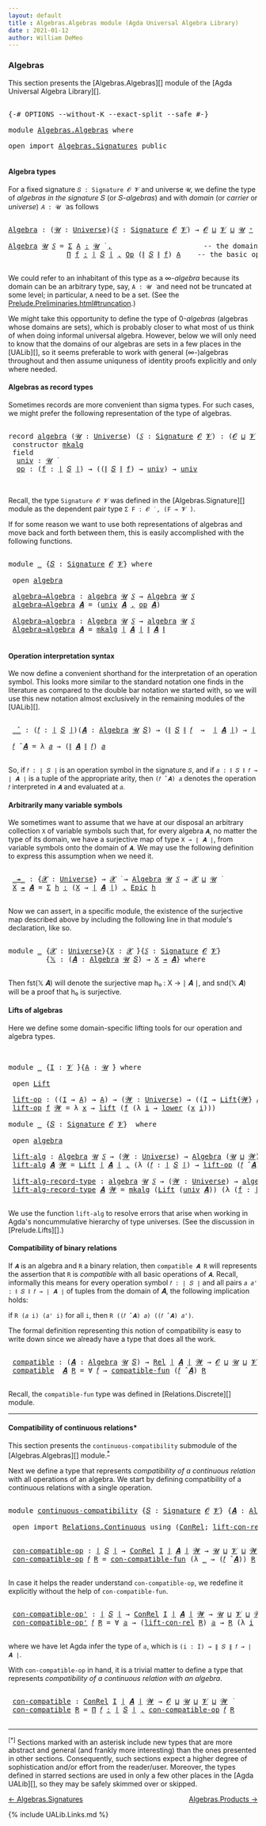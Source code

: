 ```yaml
---
layout: default
title : Algebras.Algebras module (Agda Universal Algebra Library)
date : 2021-01-12
author: William DeMeo
---
```


### <a id="algebras">Algebras</a>

This section presents the [Algebras.Algebras][] module of the [Agda Universal Algebra Library][].

<pre class="Agda">

<a id="280" class="Symbol">{-#</a> <a id="284" class="Keyword">OPTIONS</a> <a id="292" class="Pragma">--without-K</a> <a id="304" class="Pragma">--exact-split</a> <a id="318" class="Pragma">--safe</a> <a id="325" class="Symbol">#-}</a>

<a id="330" class="Keyword">module</a> <a id="337" href="Algebras.Algebras.html" class="Module">Algebras.Algebras</a> <a id="355" class="Keyword">where</a>

<a id="362" class="Keyword">open</a> <a id="367" class="Keyword">import</a> <a id="374" href="Algebras.Signatures.html" class="Module">Algebras.Signatures</a> <a id="394" class="Keyword">public</a>

</pre>


#### <a id="algebra-types">Algebra types</a>

For a fixed signature `𝑆 : Signature 𝓞 𝓥` and universe `𝓤`, we define the type of *algebras in the signature* 𝑆 (or 𝑆-*algebras*) and with *domain* (or *carrier* or *universe*) `𝐴 : 𝓤 ̇` as follows

<pre class="Agda">

<a id="Algebra"></a><a id="674" href="Algebras.Algebras.html#674" class="Function">Algebra</a> <a id="682" class="Symbol">:</a> <a id="684" class="Symbol">(</a><a id="685" href="Algebras.Algebras.html#685" class="Bound">𝓤</a> <a id="687" class="Symbol">:</a> <a id="689" href="Agda.Primitive.html#423" class="Postulate">Universe</a><a id="697" class="Symbol">)(</a><a id="699" href="Algebras.Algebras.html#699" class="Bound">𝑆</a> <a id="701" class="Symbol">:</a> <a id="703" href="Algebras.Signatures.html#1251" class="Function">Signature</a> <a id="713" href="Prelude.Preliminaries.html#6856" class="Generalizable">𝓞</a> <a id="715" href="Universes.html#262" class="Generalizable">𝓥</a><a id="716" class="Symbol">)</a> <a id="718" class="Symbol">→</a> <a id="720" href="Prelude.Preliminaries.html#6856" class="Generalizable">𝓞</a> <a id="722" href="Agda.Primitive.html#636" class="Primitive Operator">⊔</a> <a id="724" href="Universes.html#262" class="Generalizable">𝓥</a> <a id="726" href="Agda.Primitive.html#636" class="Primitive Operator">⊔</a> <a id="728" href="Algebras.Algebras.html#685" class="Bound">𝓤</a> <a id="730" href="Agda.Primitive.html#606" class="Primitive Operator">⁺</a> <a id="732" href="Universes.html#403" class="Function Operator">̇</a>

<a id="735" href="Algebras.Algebras.html#674" class="Function">Algebra</a> <a id="743" href="Algebras.Algebras.html#743" class="Bound">𝓤</a> <a id="745" href="Algebras.Algebras.html#745" class="Bound">𝑆</a> <a id="747" class="Symbol">=</a> <a id="749" href="MGS-MLTT.html#3074" class="Function">Σ</a> <a id="751" href="Algebras.Algebras.html#751" class="Bound">A</a> <a id="753" href="MGS-MLTT.html#3074" class="Function">꞉</a> <a id="755" href="Algebras.Algebras.html#743" class="Bound">𝓤</a> <a id="757" href="Universes.html#403" class="Function Operator">̇</a> <a id="759" href="MGS-MLTT.html#3074" class="Function">,</a>                      <a id="782" class="Comment">-- the domain</a>
              <a id="810" href="MGS-MLTT.html#3635" class="Function">Π</a> <a id="812" href="Algebras.Algebras.html#812" class="Bound">f</a> <a id="814" href="MGS-MLTT.html#3635" class="Function">꞉</a> <a id="816" href="Prelude.Preliminaries.html#12403" class="Function Operator">∣</a> <a id="818" href="Algebras.Algebras.html#745" class="Bound">𝑆</a> <a id="820" href="Prelude.Preliminaries.html#12403" class="Function Operator">∣</a> <a id="822" href="MGS-MLTT.html#3635" class="Function">,</a> <a id="824" href="Algebras.Signatures.html#639" class="Function">Op</a> <a id="827" class="Symbol">(</a><a id="828" href="Prelude.Preliminaries.html#12455" class="Function Operator">∥</a> <a id="830" href="Algebras.Algebras.html#745" class="Bound">𝑆</a> <a id="832" href="Prelude.Preliminaries.html#12455" class="Function Operator">∥</a> <a id="834" href="Algebras.Algebras.html#812" class="Bound">f</a><a id="835" class="Symbol">)</a> <a id="837" href="Algebras.Algebras.html#751" class="Bound">A</a>    <a id="842" class="Comment">-- the basic operations</a>

</pre>

We could refer to an inhabitant of this type as a ∞-*algebra* because its domain can be an arbitrary type, say, `A : 𝓤 ̇` and need not be truncated at some level; in particular, `A` need to be a set. (See the [Prelude.Preliminaries.html#truncation](Prelude.Preliminaries.html#truncation).)

We might take this opportunity to define the type of 0-*algebras* (algebras whose domains are sets), which is probably closer to what most of us think of when doing informal universal algebra.  However, below we will only need to know that the domains of our algebras are sets in a few places in the [UALib][], so it seems preferable to work with general (∞-)algebras throughout and then assume uniquness of identity proofs explicitly and only where needed.



#### <a id="algebras-as-record-types">Algebras as record types</a>

Sometimes records are more convenient than sigma types. For such cases, we might prefer the following representation of the type of algebras.

<pre class="Agda">

<a id="1856" class="Keyword">record</a> <a id="algebra"></a><a id="1863" href="Algebras.Algebras.html#1863" class="Record">algebra</a> <a id="1871" class="Symbol">(</a><a id="1872" href="Algebras.Algebras.html#1872" class="Bound">𝓤</a> <a id="1874" class="Symbol">:</a> <a id="1876" href="Agda.Primitive.html#423" class="Postulate">Universe</a><a id="1884" class="Symbol">)</a> <a id="1886" class="Symbol">(</a><a id="1887" href="Algebras.Algebras.html#1887" class="Bound">𝑆</a> <a id="1889" class="Symbol">:</a> <a id="1891" href="Algebras.Signatures.html#1251" class="Function">Signature</a> <a id="1901" href="Prelude.Preliminaries.html#6856" class="Generalizable">𝓞</a> <a id="1903" href="Universes.html#262" class="Generalizable">𝓥</a><a id="1904" class="Symbol">)</a> <a id="1906" class="Symbol">:</a> <a id="1908" class="Symbol">(</a><a id="1909" href="Algebras.Algebras.html#1901" class="Bound">𝓞</a> <a id="1911" href="Agda.Primitive.html#636" class="Primitive Operator">⊔</a> <a id="1913" href="Algebras.Algebras.html#1903" class="Bound">𝓥</a> <a id="1915" href="Agda.Primitive.html#636" class="Primitive Operator">⊔</a> <a id="1917" href="Algebras.Algebras.html#1872" class="Bound">𝓤</a><a id="1918" class="Symbol">)</a> <a id="1920" href="Agda.Primitive.html#606" class="Primitive Operator">⁺</a> <a id="1922" href="Universes.html#403" class="Function Operator">̇</a> <a id="1924" class="Keyword">where</a>
 <a id="1931" class="Keyword">constructor</a> <a id="mkalg"></a><a id="1943" href="Algebras.Algebras.html#1943" class="InductiveConstructor">mkalg</a>
 <a id="1950" class="Keyword">field</a>
  <a id="algebra.univ"></a><a id="1958" href="Algebras.Algebras.html#1958" class="Field">univ</a> <a id="1963" class="Symbol">:</a> <a id="1965" href="Algebras.Algebras.html#1872" class="Bound">𝓤</a> <a id="1967" href="Universes.html#403" class="Function Operator">̇</a>
  <a id="algebra.op"></a><a id="1971" href="Algebras.Algebras.html#1971" class="Field">op</a> <a id="1974" class="Symbol">:</a> <a id="1976" class="Symbol">(</a><a id="1977" href="Algebras.Algebras.html#1977" class="Bound">f</a> <a id="1979" class="Symbol">:</a> <a id="1981" href="Prelude.Preliminaries.html#12403" class="Function Operator">∣</a> <a id="1983" href="Algebras.Algebras.html#1887" class="Bound">𝑆</a> <a id="1985" href="Prelude.Preliminaries.html#12403" class="Function Operator">∣</a><a id="1986" class="Symbol">)</a> <a id="1988" class="Symbol">→</a> <a id="1990" class="Symbol">((</a><a id="1992" href="Prelude.Preliminaries.html#12455" class="Function Operator">∥</a> <a id="1994" href="Algebras.Algebras.html#1887" class="Bound">𝑆</a> <a id="1996" href="Prelude.Preliminaries.html#12455" class="Function Operator">∥</a> <a id="1998" href="Algebras.Algebras.html#1977" class="Bound">f</a><a id="1999" class="Symbol">)</a> <a id="2001" class="Symbol">→</a> <a id="2003" href="Algebras.Algebras.html#1958" class="Field">univ</a><a id="2007" class="Symbol">)</a> <a id="2009" class="Symbol">→</a> <a id="2011" href="Algebras.Algebras.html#1958" class="Field">univ</a>


</pre>

Recall, the type `Signature 𝓞 𝓥` was defined in the [Algebras.Signature][] module as the dependent pair type `Σ F ꞉ 𝓞 ̇ , (F → 𝓥 ̇)`.

If for some reason we want to use both representations of algebras and move back and forth between them, this is easily accomplished with the following functions.

<pre class="Agda">

<a id="2343" class="Keyword">module</a> <a id="2350" href="Algebras.Algebras.html#2350" class="Module">_</a> <a id="2352" class="Symbol">{</a><a id="2353" href="Algebras.Algebras.html#2353" class="Bound">𝑆</a> <a id="2355" class="Symbol">:</a> <a id="2357" href="Algebras.Signatures.html#1251" class="Function">Signature</a> <a id="2367" href="Prelude.Preliminaries.html#6856" class="Generalizable">𝓞</a> <a id="2369" href="Universes.html#262" class="Generalizable">𝓥</a><a id="2370" class="Symbol">}</a> <a id="2372" class="Keyword">where</a>

 <a id="2380" class="Keyword">open</a> <a id="2385" href="Algebras.Algebras.html#1863" class="Module">algebra</a>

 <a id="2395" href="Algebras.Algebras.html#2395" class="Function">algebra→Algebra</a> <a id="2411" class="Symbol">:</a> <a id="2413" href="Algebras.Algebras.html#1863" class="Record">algebra</a> <a id="2421" href="Universes.html#260" class="Generalizable">𝓤</a> <a id="2423" href="Algebras.Algebras.html#2353" class="Bound">𝑆</a> <a id="2425" class="Symbol">→</a> <a id="2427" href="Algebras.Algebras.html#674" class="Function">Algebra</a> <a id="2435" href="Universes.html#260" class="Generalizable">𝓤</a> <a id="2437" href="Algebras.Algebras.html#2353" class="Bound">𝑆</a>
 <a id="2440" href="Algebras.Algebras.html#2395" class="Function">algebra→Algebra</a> <a id="2456" href="Algebras.Algebras.html#2456" class="Bound">𝑨</a> <a id="2458" class="Symbol">=</a> <a id="2460" class="Symbol">(</a><a id="2461" href="Algebras.Algebras.html#1958" class="Field">univ</a> <a id="2466" href="Algebras.Algebras.html#2456" class="Bound">𝑨</a> <a id="2468" href="Prelude.Preliminaries.html#11707" class="InductiveConstructor Operator">,</a> <a id="2470" href="Algebras.Algebras.html#1971" class="Field">op</a> <a id="2473" href="Algebras.Algebras.html#2456" class="Bound">𝑨</a><a id="2474" class="Symbol">)</a>

 <a id="2478" href="Algebras.Algebras.html#2478" class="Function">Algebra→algebra</a> <a id="2494" class="Symbol">:</a> <a id="2496" href="Algebras.Algebras.html#674" class="Function">Algebra</a> <a id="2504" href="Universes.html#260" class="Generalizable">𝓤</a> <a id="2506" href="Algebras.Algebras.html#2353" class="Bound">𝑆</a> <a id="2508" class="Symbol">→</a> <a id="2510" href="Algebras.Algebras.html#1863" class="Record">algebra</a> <a id="2518" href="Universes.html#260" class="Generalizable">𝓤</a> <a id="2520" href="Algebras.Algebras.html#2353" class="Bound">𝑆</a>
 <a id="2523" href="Algebras.Algebras.html#2478" class="Function">Algebra→algebra</a> <a id="2539" href="Algebras.Algebras.html#2539" class="Bound">𝑨</a> <a id="2541" class="Symbol">=</a> <a id="2543" href="Algebras.Algebras.html#1943" class="InductiveConstructor">mkalg</a> <a id="2549" href="Prelude.Preliminaries.html#12403" class="Function Operator">∣</a> <a id="2551" href="Algebras.Algebras.html#2539" class="Bound">𝑨</a> <a id="2553" href="Prelude.Preliminaries.html#12403" class="Function Operator">∣</a> <a id="2555" href="Prelude.Preliminaries.html#12455" class="Function Operator">∥</a> <a id="2557" href="Algebras.Algebras.html#2539" class="Bound">𝑨</a> <a id="2559" href="Prelude.Preliminaries.html#12455" class="Function Operator">∥</a>

</pre>




#### <a id="operation-interpretation-syntax">Operation interpretation syntax</a>

We now define a convenient shorthand for the interpretation of an operation symbol. This looks more similar to the standard notation one finds in the literature as compared to the double bar notation we started with, so we will use this new notation almost exclusively in the remaining modules of the [UALib][].

<pre class="Agda">

 <a id="2987" href="Algebras.Algebras.html#2987" class="Function Operator">_̂_</a> <a id="2991" class="Symbol">:</a> <a id="2993" class="Symbol">(</a><a id="2994" href="Algebras.Algebras.html#2994" class="Bound">𝑓</a> <a id="2996" class="Symbol">:</a> <a id="2998" href="Prelude.Preliminaries.html#12403" class="Function Operator">∣</a> <a id="3000" href="Algebras.Algebras.html#2353" class="Bound">𝑆</a> <a id="3002" href="Prelude.Preliminaries.html#12403" class="Function Operator">∣</a><a id="3003" class="Symbol">)(</a><a id="3005" href="Algebras.Algebras.html#3005" class="Bound">𝑨</a> <a id="3007" class="Symbol">:</a> <a id="3009" href="Algebras.Algebras.html#674" class="Function">Algebra</a> <a id="3017" href="Universes.html#260" class="Generalizable">𝓤</a> <a id="3019" href="Algebras.Algebras.html#2353" class="Bound">𝑆</a><a id="3020" class="Symbol">)</a> <a id="3022" class="Symbol">→</a> <a id="3024" class="Symbol">(</a><a id="3025" href="Prelude.Preliminaries.html#12455" class="Function Operator">∥</a> <a id="3027" href="Algebras.Algebras.html#2353" class="Bound">𝑆</a> <a id="3029" href="Prelude.Preliminaries.html#12455" class="Function Operator">∥</a> <a id="3031" href="Algebras.Algebras.html#2994" class="Bound">𝑓</a>  <a id="3034" class="Symbol">→</a>  <a id="3037" href="Prelude.Preliminaries.html#12403" class="Function Operator">∣</a> <a id="3039" href="Algebras.Algebras.html#3005" class="Bound">𝑨</a> <a id="3041" href="Prelude.Preliminaries.html#12403" class="Function Operator">∣</a><a id="3042" class="Symbol">)</a> <a id="3044" class="Symbol">→</a> <a id="3046" href="Prelude.Preliminaries.html#12403" class="Function Operator">∣</a> <a id="3048" href="Algebras.Algebras.html#3005" class="Bound">𝑨</a> <a id="3050" href="Prelude.Preliminaries.html#12403" class="Function Operator">∣</a>

 <a id="3054" href="Algebras.Algebras.html#3054" class="Bound">𝑓</a> <a id="3056" href="Algebras.Algebras.html#2987" class="Function Operator">̂</a> <a id="3058" href="Algebras.Algebras.html#3058" class="Bound">𝑨</a> <a id="3060" class="Symbol">=</a> <a id="3062" class="Symbol">λ</a> <a id="3064" href="Algebras.Algebras.html#3064" class="Bound">𝑎</a> <a id="3066" class="Symbol">→</a> <a id="3068" class="Symbol">(</a><a id="3069" href="Prelude.Preliminaries.html#12455" class="Function Operator">∥</a> <a id="3071" href="Algebras.Algebras.html#3058" class="Bound">𝑨</a> <a id="3073" href="Prelude.Preliminaries.html#12455" class="Function Operator">∥</a> <a id="3075" href="Algebras.Algebras.html#3054" class="Bound">𝑓</a><a id="3076" class="Symbol">)</a> <a id="3078" href="Algebras.Algebras.html#3064" class="Bound">𝑎</a>

</pre>

So, if `𝑓 : ∣ 𝑆 ∣` is an operation symbol in the signature `𝑆`, and if `𝑎 : ∥ 𝑆 ∥ 𝑓 → ∣ 𝑨 ∣` is a tuple of the appropriate arity, then `(𝑓 ̂ 𝑨) 𝑎` denotes the operation `𝑓` interpreted in `𝑨` and evaluated at `𝑎`.


#### <a id="arbitrarily-many-variable-symbols">Arbitrarily many variable symbols</a>

We sometimes want to assume that we have at our disposal an arbitrary collection `X` of variable symbols such that, for every algebra `𝑨`, no matter the type of its domain, we have a surjective map of type `X → ∣ 𝑨 ∣`, from variable symbols onto the domain of `𝑨`.  We may use the following definition to express this assumption when we need it.

<pre class="Agda">

 <a id="3757" href="Algebras.Algebras.html#3757" class="Function Operator">_↠_</a> <a id="3761" class="Symbol">:</a> <a id="3763" class="Symbol">{</a><a id="3764" href="Algebras.Algebras.html#3764" class="Bound">𝓧</a> <a id="3766" class="Symbol">:</a> <a id="3768" href="Agda.Primitive.html#423" class="Postulate">Universe</a><a id="3776" class="Symbol">}</a> <a id="3778" class="Symbol">→</a> <a id="3780" href="Algebras.Algebras.html#3764" class="Bound">𝓧</a> <a id="3782" href="Universes.html#403" class="Function Operator">̇</a> <a id="3784" class="Symbol">→</a> <a id="3786" href="Algebras.Algebras.html#674" class="Function">Algebra</a> <a id="3794" href="Universes.html#260" class="Generalizable">𝓤</a> <a id="3796" href="Algebras.Algebras.html#2353" class="Bound">𝑆</a> <a id="3798" class="Symbol">→</a> <a id="3800" href="Algebras.Algebras.html#3764" class="Bound">𝓧</a> <a id="3802" href="Agda.Primitive.html#636" class="Primitive Operator">⊔</a> <a id="3804" href="Universes.html#260" class="Generalizable">𝓤</a> <a id="3806" href="Universes.html#403" class="Function Operator">̇</a>
 <a id="3809" href="Algebras.Algebras.html#3809" class="Bound">X</a> <a id="3811" href="Algebras.Algebras.html#3757" class="Function Operator">↠</a> <a id="3813" href="Algebras.Algebras.html#3813" class="Bound">𝑨</a> <a id="3815" class="Symbol">=</a> <a id="3817" href="MGS-MLTT.html#3074" class="Function">Σ</a> <a id="3819" href="Algebras.Algebras.html#3819" class="Bound">h</a> <a id="3821" href="MGS-MLTT.html#3074" class="Function">꞉</a> <a id="3823" class="Symbol">(</a><a id="3824" href="Algebras.Algebras.html#3809" class="Bound">X</a> <a id="3826" class="Symbol">→</a> <a id="3828" href="Prelude.Preliminaries.html#12403" class="Function Operator">∣</a> <a id="3830" href="Algebras.Algebras.html#3813" class="Bound">𝑨</a> <a id="3832" href="Prelude.Preliminaries.html#12403" class="Function Operator">∣</a><a id="3833" class="Symbol">)</a> <a id="3835" href="MGS-MLTT.html#3074" class="Function">,</a> <a id="3837" href="Prelude.Inverses.html#2039" class="Function">Epic</a> <a id="3842" href="Algebras.Algebras.html#3819" class="Bound">h</a>

</pre>

Now we can assert, in a specific module, the existence of the surjective map described above by including the following line in that module's declaration, like so.

<pre class="Agda">

<a id="4036" class="Keyword">module</a> <a id="4043" href="Algebras.Algebras.html#4043" class="Module">_</a> <a id="4045" class="Symbol">{</a><a id="4046" href="Algebras.Algebras.html#4046" class="Bound">𝓧</a> <a id="4048" class="Symbol">:</a> <a id="4050" href="Agda.Primitive.html#423" class="Postulate">Universe</a><a id="4058" class="Symbol">}{</a><a id="4060" href="Algebras.Algebras.html#4060" class="Bound">X</a> <a id="4062" class="Symbol">:</a> <a id="4064" href="Algebras.Algebras.html#4046" class="Bound">𝓧</a> <a id="4066" href="Universes.html#403" class="Function Operator">̇</a><a id="4067" class="Symbol">}{</a><a id="4069" href="Algebras.Algebras.html#4069" class="Bound">𝑆</a> <a id="4071" class="Symbol">:</a> <a id="4073" href="Algebras.Signatures.html#1251" class="Function">Signature</a> <a id="4083" href="Prelude.Preliminaries.html#6856" class="Generalizable">𝓞</a> <a id="4085" href="Universes.html#262" class="Generalizable">𝓥</a><a id="4086" class="Symbol">}</a>
         <a id="4097" class="Symbol">{</a><a id="4098" href="Algebras.Algebras.html#4098" class="Bound">𝕏</a> <a id="4100" class="Symbol">:</a> <a id="4102" class="Symbol">(</a><a id="4103" href="Algebras.Algebras.html#4103" class="Bound">𝑨</a> <a id="4105" class="Symbol">:</a> <a id="4107" href="Algebras.Algebras.html#674" class="Function">Algebra</a> <a id="4115" href="Universes.html#260" class="Generalizable">𝓤</a> <a id="4117" href="Algebras.Algebras.html#4069" class="Bound">𝑆</a><a id="4118" class="Symbol">)</a> <a id="4120" class="Symbol">→</a> <a id="4122" href="Algebras.Algebras.html#4060" class="Bound">X</a> <a id="4124" href="Algebras.Algebras.html#3757" class="Function Operator">↠</a> <a id="4126" href="Algebras.Algebras.html#4103" class="Bound">𝑨</a><a id="4127" class="Symbol">}</a> <a id="4129" class="Keyword">where</a>

</pre>

Then fst(𝕏 𝑨) will denote the surjective map h₀ : X → ∣ 𝑨 ∣, and snd(𝕏 𝑨) will be a proof that h₀ is surjective.




#### <a id="lifts-of-algebras">Lifts of algebras</a>

Here we define some domain-specific lifting tools for our operation and algebra types.

<pre class="Agda">


<a id="4422" class="Keyword">module</a> <a id="4429" href="Algebras.Algebras.html#4429" class="Module">_</a> <a id="4431" class="Symbol">{</a><a id="4432" href="Algebras.Algebras.html#4432" class="Bound">I</a> <a id="4434" class="Symbol">:</a> <a id="4436" href="Universes.html#262" class="Generalizable">𝓥</a> <a id="4438" href="Universes.html#403" class="Function Operator">̇</a><a id="4439" class="Symbol">}{</a><a id="4441" href="Algebras.Algebras.html#4441" class="Bound">A</a> <a id="4443" class="Symbol">:</a> <a id="4445" href="Universes.html#260" class="Generalizable">𝓤</a> <a id="4447" href="Universes.html#403" class="Function Operator">̇</a><a id="4448" class="Symbol">}</a> <a id="4450" class="Keyword">where</a>

 <a id="4458" class="Keyword">open</a> <a id="4463" href="Prelude.Lifts.html#2589" class="Module">Lift</a>

 <a id="4470" href="Algebras.Algebras.html#4470" class="Function">lift-op</a> <a id="4478" class="Symbol">:</a> <a id="4480" class="Symbol">((</a><a id="4482" href="Algebras.Algebras.html#4432" class="Bound">I</a> <a id="4484" class="Symbol">→</a> <a id="4486" href="Algebras.Algebras.html#4441" class="Bound">A</a><a id="4487" class="Symbol">)</a> <a id="4489" class="Symbol">→</a> <a id="4491" href="Algebras.Algebras.html#4441" class="Bound">A</a><a id="4492" class="Symbol">)</a> <a id="4494" class="Symbol">→</a> <a id="4496" class="Symbol">(</a><a id="4497" href="Algebras.Algebras.html#4497" class="Bound">𝓦</a> <a id="4499" class="Symbol">:</a> <a id="4501" href="Agda.Primitive.html#423" class="Postulate">Universe</a><a id="4509" class="Symbol">)</a> <a id="4511" class="Symbol">→</a> <a id="4513" class="Symbol">((</a><a id="4515" href="Algebras.Algebras.html#4432" class="Bound">I</a> <a id="4517" class="Symbol">→</a> <a id="4519" href="Prelude.Lifts.html#2589" class="Record">Lift</a><a id="4523" class="Symbol">{</a><a id="4524" href="Algebras.Algebras.html#4497" class="Bound">𝓦</a><a id="4525" class="Symbol">}</a> <a id="4527" href="Algebras.Algebras.html#4441" class="Bound">A</a><a id="4528" class="Symbol">)</a> <a id="4530" class="Symbol">→</a> <a id="4532" href="Prelude.Lifts.html#2589" class="Record">Lift</a> <a id="4537" class="Symbol">{</a><a id="4538" href="Algebras.Algebras.html#4497" class="Bound">𝓦</a><a id="4539" class="Symbol">}</a> <a id="4541" href="Algebras.Algebras.html#4441" class="Bound">A</a><a id="4542" class="Symbol">)</a>
 <a id="4545" href="Algebras.Algebras.html#4470" class="Function">lift-op</a> <a id="4553" href="Algebras.Algebras.html#4553" class="Bound">f</a> <a id="4555" href="Algebras.Algebras.html#4555" class="Bound">𝓦</a> <a id="4557" class="Symbol">=</a> <a id="4559" class="Symbol">λ</a> <a id="4561" href="Algebras.Algebras.html#4561" class="Bound">x</a> <a id="4563" class="Symbol">→</a> <a id="4565" href="Prelude.Lifts.html#2651" class="InductiveConstructor">lift</a> <a id="4570" class="Symbol">(</a><a id="4571" href="Algebras.Algebras.html#4553" class="Bound">f</a> <a id="4573" class="Symbol">(λ</a> <a id="4576" href="Algebras.Algebras.html#4576" class="Bound">i</a> <a id="4578" class="Symbol">→</a> <a id="4580" href="Prelude.Lifts.html#2663" class="Field">lower</a> <a id="4586" class="Symbol">(</a><a id="4587" href="Algebras.Algebras.html#4561" class="Bound">x</a> <a id="4589" href="Algebras.Algebras.html#4576" class="Bound">i</a><a id="4590" class="Symbol">)))</a>

<a id="4595" class="Keyword">module</a> <a id="4602" href="Algebras.Algebras.html#4602" class="Module">_</a> <a id="4604" class="Symbol">{</a><a id="4605" href="Algebras.Algebras.html#4605" class="Bound">𝑆</a> <a id="4607" class="Symbol">:</a> <a id="4609" href="Algebras.Signatures.html#1251" class="Function">Signature</a> <a id="4619" href="Prelude.Preliminaries.html#6856" class="Generalizable">𝓞</a> <a id="4621" href="Universes.html#262" class="Generalizable">𝓥</a><a id="4622" class="Symbol">}</a>  <a id="4625" class="Keyword">where</a>

 <a id="4633" class="Keyword">open</a> <a id="4638" href="Algebras.Algebras.html#1863" class="Module">algebra</a>

 <a id="4648" href="Algebras.Algebras.html#4648" class="Function">lift-alg</a> <a id="4657" class="Symbol">:</a> <a id="4659" href="Algebras.Algebras.html#674" class="Function">Algebra</a> <a id="4667" href="Universes.html#260" class="Generalizable">𝓤</a> <a id="4669" href="Algebras.Algebras.html#4605" class="Bound">𝑆</a> <a id="4671" class="Symbol">→</a> <a id="4673" class="Symbol">(</a><a id="4674" href="Algebras.Algebras.html#4674" class="Bound">𝓦</a> <a id="4676" class="Symbol">:</a> <a id="4678" href="Agda.Primitive.html#423" class="Postulate">Universe</a><a id="4686" class="Symbol">)</a> <a id="4688" class="Symbol">→</a> <a id="4690" href="Algebras.Algebras.html#674" class="Function">Algebra</a> <a id="4698" class="Symbol">(</a><a id="4699" href="Universes.html#260" class="Generalizable">𝓤</a> <a id="4701" href="Agda.Primitive.html#636" class="Primitive Operator">⊔</a> <a id="4703" href="Algebras.Algebras.html#4674" class="Bound">𝓦</a><a id="4704" class="Symbol">)</a> <a id="4706" href="Algebras.Algebras.html#4605" class="Bound">𝑆</a>
 <a id="4709" href="Algebras.Algebras.html#4648" class="Function">lift-alg</a> <a id="4718" href="Algebras.Algebras.html#4718" class="Bound">𝑨</a> <a id="4720" href="Algebras.Algebras.html#4720" class="Bound">𝓦</a> <a id="4722" class="Symbol">=</a> <a id="4724" href="Prelude.Lifts.html#2589" class="Record">Lift</a> <a id="4729" href="Prelude.Preliminaries.html#12403" class="Function Operator">∣</a> <a id="4731" href="Algebras.Algebras.html#4718" class="Bound">𝑨</a> <a id="4733" href="Prelude.Preliminaries.html#12403" class="Function Operator">∣</a> <a id="4735" href="Prelude.Preliminaries.html#11707" class="InductiveConstructor Operator">,</a> <a id="4737" class="Symbol">(λ</a> <a id="4740" class="Symbol">(</a><a id="4741" href="Algebras.Algebras.html#4741" class="Bound">𝑓</a> <a id="4743" class="Symbol">:</a> <a id="4745" href="Prelude.Preliminaries.html#12403" class="Function Operator">∣</a> <a id="4747" href="Algebras.Algebras.html#4605" class="Bound">𝑆</a> <a id="4749" href="Prelude.Preliminaries.html#12403" class="Function Operator">∣</a><a id="4750" class="Symbol">)</a> <a id="4752" class="Symbol">→</a> <a id="4754" href="Algebras.Algebras.html#4470" class="Function">lift-op</a> <a id="4762" class="Symbol">(</a><a id="4763" href="Algebras.Algebras.html#4741" class="Bound">𝑓</a> <a id="4765" href="Algebras.Algebras.html#2987" class="Function Operator">̂</a> <a id="4767" href="Algebras.Algebras.html#4718" class="Bound">𝑨</a><a id="4768" class="Symbol">)</a> <a id="4770" href="Algebras.Algebras.html#4720" class="Bound">𝓦</a><a id="4771" class="Symbol">)</a>

 <a id="4775" href="Algebras.Algebras.html#4775" class="Function">lift-alg-record-type</a> <a id="4796" class="Symbol">:</a> <a id="4798" href="Algebras.Algebras.html#1863" class="Record">algebra</a> <a id="4806" href="Universes.html#260" class="Generalizable">𝓤</a> <a id="4808" href="Algebras.Algebras.html#4605" class="Bound">𝑆</a> <a id="4810" class="Symbol">→</a> <a id="4812" class="Symbol">(</a><a id="4813" href="Algebras.Algebras.html#4813" class="Bound">𝓦</a> <a id="4815" class="Symbol">:</a> <a id="4817" href="Agda.Primitive.html#423" class="Postulate">Universe</a><a id="4825" class="Symbol">)</a> <a id="4827" class="Symbol">→</a> <a id="4829" href="Algebras.Algebras.html#1863" class="Record">algebra</a> <a id="4837" class="Symbol">(</a><a id="4838" href="Universes.html#260" class="Generalizable">𝓤</a> <a id="4840" href="Agda.Primitive.html#636" class="Primitive Operator">⊔</a> <a id="4842" href="Algebras.Algebras.html#4813" class="Bound">𝓦</a><a id="4843" class="Symbol">)</a> <a id="4845" href="Algebras.Algebras.html#4605" class="Bound">𝑆</a>
 <a id="4848" href="Algebras.Algebras.html#4775" class="Function">lift-alg-record-type</a> <a id="4869" href="Algebras.Algebras.html#4869" class="Bound">𝑨</a> <a id="4871" href="Algebras.Algebras.html#4871" class="Bound">𝓦</a> <a id="4873" class="Symbol">=</a> <a id="4875" href="Algebras.Algebras.html#1943" class="InductiveConstructor">mkalg</a> <a id="4881" class="Symbol">(</a><a id="4882" href="Prelude.Lifts.html#2589" class="Record">Lift</a> <a id="4887" class="Symbol">(</a><a id="4888" href="Algebras.Algebras.html#1958" class="Field">univ</a> <a id="4893" href="Algebras.Algebras.html#4869" class="Bound">𝑨</a><a id="4894" class="Symbol">))</a> <a id="4897" class="Symbol">(λ</a> <a id="4900" class="Symbol">(</a><a id="4901" href="Algebras.Algebras.html#4901" class="Bound">f</a> <a id="4903" class="Symbol">:</a> <a id="4905" href="Prelude.Preliminaries.html#12403" class="Function Operator">∣</a> <a id="4907" href="Algebras.Algebras.html#4605" class="Bound">𝑆</a> <a id="4909" href="Prelude.Preliminaries.html#12403" class="Function Operator">∣</a><a id="4910" class="Symbol">)</a> <a id="4912" class="Symbol">→</a> <a id="4914" href="Algebras.Algebras.html#4470" class="Function">lift-op</a> <a id="4922" class="Symbol">((</a><a id="4924" href="Algebras.Algebras.html#1971" class="Field">op</a> <a id="4927" href="Algebras.Algebras.html#4869" class="Bound">𝑨</a><a id="4928" class="Symbol">)</a> <a id="4930" href="Algebras.Algebras.html#4901" class="Bound">f</a><a id="4931" class="Symbol">)</a> <a id="4933" href="Algebras.Algebras.html#4871" class="Bound">𝓦</a><a id="4934" class="Symbol">)</a>

</pre>

We use the function `lift-alg` to resolve errors that arise when working in Agda's noncummulative hierarchy of type universes. (See the discussion in [Prelude.Lifts][].)




#### <a id="compatibility-of-binary-relations">Compatibility of binary relations</a>

If `𝑨` is an algebra and `R` a binary relation, then `compatible 𝑨 R` will represents the assertion that `R` is *compatible* with all basic operations of `𝑨`. Recall, informally this means for every operation symbol `𝑓 : ∣ 𝑆 ∣` and all pairs `𝑎 𝑎' : ∥ 𝑆 ∥ 𝑓 → ∣ 𝑨 ∣` of tuples from the domain of 𝑨, the following implication holds:

if `R (𝑎 i) (𝑎' i)` for all `i`, then  `R ((𝑓 ̂ 𝑨) 𝑎) ((𝑓 ̂ 𝑨) 𝑎')`.

The formal definition representing this notion of compatibility is easy to write down since we already have a type that does all the work.

<pre class="Agda">

 <a id="5767" href="Algebras.Algebras.html#5767" class="Function">compatible</a> <a id="5778" class="Symbol">:</a> <a id="5780" class="Symbol">(</a><a id="5781" href="Algebras.Algebras.html#5781" class="Bound">𝑨</a> <a id="5783" class="Symbol">:</a> <a id="5785" href="Algebras.Algebras.html#674" class="Function">Algebra</a> <a id="5793" href="Universes.html#260" class="Generalizable">𝓤</a> <a id="5795" href="Algebras.Algebras.html#4605" class="Bound">𝑆</a><a id="5796" class="Symbol">)</a> <a id="5798" class="Symbol">→</a> <a id="5800" href="Relations.Discrete.html#7173" class="Function">Rel</a> <a id="5804" href="Prelude.Preliminaries.html#12403" class="Function Operator">∣</a> <a id="5806" href="Algebras.Algebras.html#5781" class="Bound">𝑨</a> <a id="5808" href="Prelude.Preliminaries.html#12403" class="Function Operator">∣</a> <a id="5810" href="Universes.html#264" class="Generalizable">𝓦</a> <a id="5812" class="Symbol">→</a> <a id="5814" href="Algebras.Algebras.html#4619" class="Bound">𝓞</a> <a id="5816" href="Agda.Primitive.html#636" class="Primitive Operator">⊔</a> <a id="5818" href="Universes.html#260" class="Generalizable">𝓤</a> <a id="5820" href="Agda.Primitive.html#636" class="Primitive Operator">⊔</a> <a id="5822" href="Algebras.Algebras.html#4621" class="Bound">𝓥</a> <a id="5824" href="Agda.Primitive.html#636" class="Primitive Operator">⊔</a> <a id="5826" href="Universes.html#264" class="Generalizable">𝓦</a> <a id="5828" href="Universes.html#403" class="Function Operator">̇</a>
 <a id="5831" href="Algebras.Algebras.html#5767" class="Function">compatible</a>  <a id="5843" href="Algebras.Algebras.html#5843" class="Bound">𝑨</a> <a id="5845" href="Algebras.Algebras.html#5845" class="Bound">R</a> <a id="5847" class="Symbol">=</a> <a id="5849" class="Symbol">∀</a> <a id="5851" href="Algebras.Algebras.html#5851" class="Bound">𝑓</a> <a id="5853" class="Symbol">→</a> <a id="5855" href="Relations.Discrete.html#10243" class="Function">compatible-fun</a> <a id="5870" class="Symbol">(</a><a id="5871" href="Algebras.Algebras.html#5851" class="Bound">𝑓</a> <a id="5873" href="Algebras.Algebras.html#2987" class="Function Operator">̂</a> <a id="5875" href="Algebras.Algebras.html#5843" class="Bound">𝑨</a><a id="5876" class="Symbol">)</a> <a id="5878" href="Algebras.Algebras.html#5845" class="Bound">R</a>

</pre>

Recall, the `compatible-fun` type was defined in [Relations.Discrete][] module.



---------------------------------------



#### <a id="compatibility-of-continuous-relations">Compatibility of continuous relations*</a>

This section presents the `continuous-compatibility` submodule of the [Algebras.Algebras][] module.<sup>[*](Algebras.Algebras.html#fn0)</sup>


Next we define a type that represents *compatibility of a continuous relation* with all operations of an algebra. We start by defining compatibility of a continuous relations with a single operation.

<pre class="Agda">

<a id="6473" class="Keyword">module</a> <a id="continuous-compatibility"></a><a id="6480" href="Algebras.Algebras.html#6480" class="Module">continuous-compatibility</a> <a id="6505" class="Symbol">{</a><a id="6506" href="Algebras.Algebras.html#6506" class="Bound">𝑆</a> <a id="6508" class="Symbol">:</a> <a id="6510" href="Algebras.Signatures.html#1251" class="Function">Signature</a> <a id="6520" href="Prelude.Preliminaries.html#6856" class="Generalizable">𝓞</a> <a id="6522" href="Universes.html#262" class="Generalizable">𝓥</a><a id="6523" class="Symbol">}</a> <a id="6525" class="Symbol">{</a><a id="6526" href="Algebras.Algebras.html#6526" class="Bound">𝑨</a> <a id="6528" class="Symbol">:</a> <a id="6530" href="Algebras.Algebras.html#674" class="Function">Algebra</a> <a id="6538" href="Universes.html#260" class="Generalizable">𝓤</a> <a id="6540" href="Algebras.Algebras.html#6506" class="Bound">𝑆</a><a id="6541" class="Symbol">}</a> <a id="6543" class="Symbol">{</a><a id="6544" href="Algebras.Algebras.html#6544" class="Bound">I</a> <a id="6546" class="Symbol">:</a> <a id="6548" href="Universes.html#262" class="Generalizable">𝓥</a> <a id="6550" href="Universes.html#403" class="Function Operator">̇</a><a id="6551" class="Symbol">}</a> <a id="6553" class="Keyword">where</a>

 <a id="6561" class="Keyword">open</a> <a id="6566" class="Keyword">import</a> <a id="6573" href="Relations.Continuous.html" class="Module">Relations.Continuous</a> <a id="6594" class="Keyword">using</a> <a id="6600" class="Symbol">(</a><a id="6601" href="Relations.Continuous.html#3268" class="Function">ConRel</a><a id="6607" class="Symbol">;</a> <a id="6609" href="Relations.Continuous.html#3645" class="Function">lift-con-rel</a><a id="6621" class="Symbol">;</a> <a id="6623" href="Relations.Continuous.html#3747" class="Function">con-compatible-fun</a><a id="6641" class="Symbol">)</a>


 <a id="continuous-compatibility.con-compatible-op"></a><a id="6646" href="Algebras.Algebras.html#6646" class="Function">con-compatible-op</a> <a id="6664" class="Symbol">:</a> <a id="6666" href="Prelude.Preliminaries.html#12403" class="Function Operator">∣</a> <a id="6668" href="Algebras.Algebras.html#6506" class="Bound">𝑆</a> <a id="6670" href="Prelude.Preliminaries.html#12403" class="Function Operator">∣</a> <a id="6672" class="Symbol">→</a> <a id="6674" href="Relations.Continuous.html#3268" class="Function">ConRel</a> <a id="6681" href="Algebras.Algebras.html#6544" class="Bound">I</a> <a id="6683" href="Prelude.Preliminaries.html#12403" class="Function Operator">∣</a> <a id="6685" href="Algebras.Algebras.html#6526" class="Bound">𝑨</a> <a id="6687" href="Prelude.Preliminaries.html#12403" class="Function Operator">∣</a> <a id="6689" href="Universes.html#264" class="Generalizable">𝓦</a> <a id="6691" class="Symbol">→</a> <a id="6693" href="Algebras.Algebras.html#6538" class="Bound">𝓤</a> <a id="6695" href="Agda.Primitive.html#636" class="Primitive Operator">⊔</a> <a id="6697" href="Algebras.Algebras.html#6522" class="Bound">𝓥</a> <a id="6699" href="Agda.Primitive.html#636" class="Primitive Operator">⊔</a> <a id="6701" href="Universes.html#264" class="Generalizable">𝓦</a> <a id="6703" href="Universes.html#403" class="Function Operator">̇</a>
 <a id="6706" href="Algebras.Algebras.html#6646" class="Function">con-compatible-op</a> <a id="6724" href="Algebras.Algebras.html#6724" class="Bound">𝑓</a> <a id="6726" href="Algebras.Algebras.html#6726" class="Bound">R</a> <a id="6728" class="Symbol">=</a> <a id="6730" href="Relations.Continuous.html#3747" class="Function">con-compatible-fun</a> <a id="6749" class="Symbol">(λ</a> <a id="6752" href="Algebras.Algebras.html#6752" class="Bound">_</a> <a id="6754" class="Symbol">→</a> <a id="6756" class="Symbol">(</a><a id="6757" href="Algebras.Algebras.html#6724" class="Bound">𝑓</a> <a id="6759" href="Algebras.Algebras.html#2987" class="Function Operator">̂</a> <a id="6761" href="Algebras.Algebras.html#6526" class="Bound">𝑨</a><a id="6762" class="Symbol">))</a> <a id="6765" href="Algebras.Algebras.html#6726" class="Bound">R</a>

</pre>

In case it helps the reader understand `con-compatible-op`, we redefine it explicitly without the help of `con-compatible-fun`.

<pre class="Agda">

 <a id="continuous-compatibility.con-compatible-op&#39;"></a><a id="6924" href="Algebras.Algebras.html#6924" class="Function">con-compatible-op&#39;</a> <a id="6943" class="Symbol">:</a> <a id="6945" href="Prelude.Preliminaries.html#12403" class="Function Operator">∣</a> <a id="6947" href="Algebras.Algebras.html#6506" class="Bound">𝑆</a> <a id="6949" href="Prelude.Preliminaries.html#12403" class="Function Operator">∣</a> <a id="6951" class="Symbol">→</a> <a id="6953" href="Relations.Continuous.html#3268" class="Function">ConRel</a> <a id="6960" href="Algebras.Algebras.html#6544" class="Bound">I</a> <a id="6962" href="Prelude.Preliminaries.html#12403" class="Function Operator">∣</a> <a id="6964" href="Algebras.Algebras.html#6526" class="Bound">𝑨</a> <a id="6966" href="Prelude.Preliminaries.html#12403" class="Function Operator">∣</a> <a id="6968" href="Universes.html#264" class="Generalizable">𝓦</a> <a id="6970" class="Symbol">→</a> <a id="6972" href="Algebras.Algebras.html#6538" class="Bound">𝓤</a> <a id="6974" href="Agda.Primitive.html#636" class="Primitive Operator">⊔</a> <a id="6976" href="Algebras.Algebras.html#6522" class="Bound">𝓥</a> <a id="6978" href="Agda.Primitive.html#636" class="Primitive Operator">⊔</a> <a id="6980" href="Universes.html#264" class="Generalizable">𝓦</a> <a id="6982" href="Universes.html#403" class="Function Operator">̇</a>
 <a id="6985" href="Algebras.Algebras.html#6924" class="Function">con-compatible-op&#39;</a> <a id="7004" href="Algebras.Algebras.html#7004" class="Bound">𝑓</a> <a id="7006" href="Algebras.Algebras.html#7006" class="Bound">R</a> <a id="7008" class="Symbol">=</a> <a id="7010" class="Symbol">∀</a> <a id="7012" href="Algebras.Algebras.html#7012" class="Bound">𝕒</a> <a id="7014" class="Symbol">→</a> <a id="7016" class="Symbol">(</a><a id="7017" href="Relations.Continuous.html#3645" class="Function">lift-con-rel</a> <a id="7030" href="Algebras.Algebras.html#7006" class="Bound">R</a><a id="7031" class="Symbol">)</a> <a id="7033" href="Algebras.Algebras.html#7012" class="Bound">𝕒</a> <a id="7035" class="Symbol">→</a> <a id="7037" href="Algebras.Algebras.html#7006" class="Bound">R</a> <a id="7039" class="Symbol">(λ</a> <a id="7042" href="Algebras.Algebras.html#7042" class="Bound">i</a> <a id="7044" class="Symbol">→</a> <a id="7046" class="Symbol">(</a><a id="7047" href="Algebras.Algebras.html#7004" class="Bound">𝑓</a> <a id="7049" href="Algebras.Algebras.html#2987" class="Function Operator">̂</a> <a id="7051" href="Algebras.Algebras.html#6526" class="Bound">𝑨</a><a id="7052" class="Symbol">)</a> <a id="7054" class="Symbol">(</a><a id="7055" href="Algebras.Algebras.html#7012" class="Bound">𝕒</a> <a id="7057" href="Algebras.Algebras.html#7042" class="Bound">i</a><a id="7058" class="Symbol">))</a>

</pre>

where we have let Agda infer the type of `𝕒`, which is `(i : I) → ∥ 𝑆 ∥ 𝑓 → ∣ 𝑨 ∣`.

With `con-compatible-op` in hand, it is a trivial matter to define a type that represents *compatibility of a continuous relation with an algebra*.

<pre class="Agda">

 <a id="continuous-compatibility.con-compatible"></a><a id="7323" href="Algebras.Algebras.html#7323" class="Function">con-compatible</a> <a id="7338" class="Symbol">:</a> <a id="7340" href="Relations.Continuous.html#3268" class="Function">ConRel</a> <a id="7347" href="Algebras.Algebras.html#6544" class="Bound">I</a> <a id="7349" href="Prelude.Preliminaries.html#12403" class="Function Operator">∣</a> <a id="7351" href="Algebras.Algebras.html#6526" class="Bound">𝑨</a> <a id="7353" href="Prelude.Preliminaries.html#12403" class="Function Operator">∣</a> <a id="7355" href="Universes.html#264" class="Generalizable">𝓦</a> <a id="7357" class="Symbol">→</a> <a id="7359" href="Algebras.Algebras.html#6520" class="Bound">𝓞</a> <a id="7361" href="Agda.Primitive.html#636" class="Primitive Operator">⊔</a> <a id="7363" href="Algebras.Algebras.html#6538" class="Bound">𝓤</a> <a id="7365" href="Agda.Primitive.html#636" class="Primitive Operator">⊔</a> <a id="7367" href="Algebras.Algebras.html#6522" class="Bound">𝓥</a> <a id="7369" href="Agda.Primitive.html#636" class="Primitive Operator">⊔</a> <a id="7371" href="Universes.html#264" class="Generalizable">𝓦</a> <a id="7373" href="Universes.html#403" class="Function Operator">̇</a>
 <a id="7376" href="Algebras.Algebras.html#7323" class="Function">con-compatible</a> <a id="7391" href="Algebras.Algebras.html#7391" class="Bound">R</a> <a id="7393" class="Symbol">=</a> <a id="7395" href="MGS-MLTT.html#3635" class="Function">Π</a> <a id="7397" href="Algebras.Algebras.html#7397" class="Bound">𝑓</a> <a id="7399" href="MGS-MLTT.html#3635" class="Function">꞉</a> <a id="7401" href="Prelude.Preliminaries.html#12403" class="Function Operator">∣</a> <a id="7403" href="Algebras.Algebras.html#6506" class="Bound">𝑆</a> <a id="7405" href="Prelude.Preliminaries.html#12403" class="Function Operator">∣</a> <a id="7407" href="MGS-MLTT.html#3635" class="Function">,</a> <a id="7409" href="Algebras.Algebras.html#6646" class="Function">con-compatible-op</a> <a id="7427" href="Algebras.Algebras.html#7397" class="Bound">𝑓</a> <a id="7429" href="Algebras.Algebras.html#7391" class="Bound">R</a>

</pre>



--------------------------------------

<sup>[*]</sup><span class="footnote" id="fn0"> Sections marked with an asterisk include new types that are more abstract and general (and frankly more interesting) than the ones presented in other sections.  Consequently, such sections expect a higher degree of sophistication and/or effort from the reader/user. Moreover, the types defined in starred sections are used in only a few other places in the [Agda UALib][], so they may be safely skimmed over or skipped.</span>


[← Algebras.Signatures](Algebras.Signatures.html)
<span style="float:right;">[Algebras.Products →](Algebras.Products.html)</span>


{% include UALib.Links.md %}
